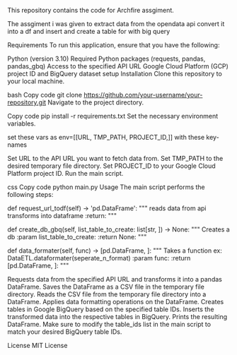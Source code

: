 
This repository contains the code for Archfire assgiment.

The assgiment i was given to extract data from the opendata api convert it into a df and insert and create a table for with big query

Requirements
To run this application, ensure that you have the following:

Python (version 3.10)
Required Python packages (requests, pandas, pandas_gbq)
Access to the specified API URL
Google Cloud Platform (GCP) project ID and BigQuery dataset setup
Installation
Clone this repository to your local machine.

bash
Copy code
git clone https://github.com/your-username/your-repository.git
Navigate to the project directory.

Copy code
pip install -r requirements.txt
Set the necessary environment variables.

set these vars as env=[[URL, TMP_PATH, PROJECT_ID,]]
with these key-names 

Set URL to the API URL you want to fetch data from.
Set TMP_PATH to the desired temporary file directory.
Set PROJECT_ID to your Google Cloud Platform project ID.
Run the main script.

css
Copy code
python main.py
Usage
The main script performs the following steps:

  def request_url_todf(self) -> 'pd.DataFrame':
      """
      reads data from api transforms into dataframe
      :return:
      """

  def create_db_gbq(self, list_table_to_create: list[str, ]) -> None:
      """
      Creates a db
      :param list_table_to_create:
      :return None:
      """

  def data_formater(self, func) -> [pd.DataFrame, ]:
      """
      Takes a function ex: DataETL.dataformater(seperate_n_format)
      :param func:
      :return [pd.DataFrame, ]:
      """

Requests data from the specified API URL and transforms it into a pandas DataFrame.
Saves the DataFrame as a CSV file in the temporary file directory.
Reads the CSV file from the temporary file directory into a DataFrame.
Applies data formatting operations on the DataFrame.
Creates tables in Google BigQuery based on the specified table IDs.
Inserts the transformed data into the respective tables in BigQuery.
Prints the resulting DataFrame.
Make sure to modify the table_ids list in the main script to match your desired BigQuery table IDs.

License
MIT License
